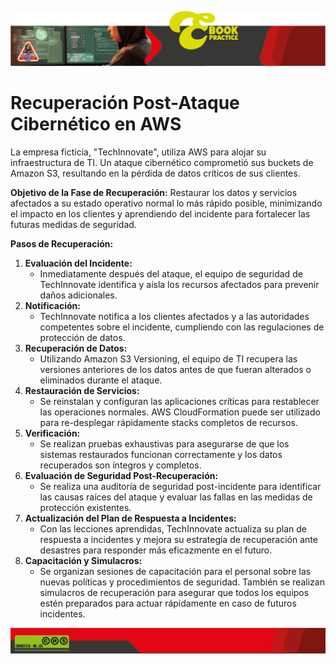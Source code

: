![M1](https://github.com/Grandote58/CloudSafeGuard/blob/main/Recursos/Recurso%201%402Menbrete1.png)

#  **Recuperación Post-Ataque Cibernético en AWS**

La empresa ficticia, "TechInnovate", utiliza AWS para alojar su infraestructura de TI. Un ataque cibernético comprometió sus buckets de Amazon S3, resultando en la pérdida de datos críticos de sus clientes.

**Objetivo de la Fase de Recuperación:** Restaurar los datos y servicios afectados a su estado operativo normal lo más rápido posible, minimizando el impacto en los clientes y aprendiendo del incidente para fortalecer las futuras medidas de seguridad.

**Pasos de Recuperación:**

1. **Evaluación del Incidente:**
   - Inmediatamente después del ataque, el equipo de seguridad de TechInnovate identifica y aísla los recursos afectados para prevenir daños adicionales.
2. **Notificación:**
   - TechInnovate notifica a los clientes afectados y a las autoridades competentes sobre el incidente, cumpliendo con las regulaciones de protección de datos.
3. **Recuperación de Datos:**
   - Utilizando Amazon S3 Versioning, el equipo de TI recupera las versiones anteriores de los datos antes de que fueran alterados o eliminados durante el ataque.
4. **Restauración de Servicios:**
   - Se reinstalan y configuran las aplicaciones críticas para restablecer las operaciones normales. AWS CloudFormation puede ser utilizado para re-desplegar rápidamente stacks completos de recursos.
5. **Verificación:**
   - Se realizan pruebas exhaustivas para asegurarse de que los sistemas restaurados funcionan correctamente y los datos recuperados son íntegros y completos.
6. **Evaluación de Seguridad Post-Recuperación:**
   - Se realiza una auditoría de seguridad post-incidente para identificar las causas raíces del ataque y evaluar las fallas en las medidas de protección existentes.
7. **Actualización del Plan de Respuesta a Incidentes:**
   - Con las lecciones aprendidas, TechInnovate actualiza su plan de respuesta a incidentes y mejora su estrategia de recuperación ante desastres para responder más eficazmente en el futuro.
8. **Capacitación y Simulacros:**
   - Se organizan sesiones de capacitación para el personal sobre las nuevas políticas y procedimientos de seguridad. También se realizan simulacros de recuperación para asegurar que todos los equipos estén preparados para actuar rápidamente en caso de futuros incidentes.

![M2](https://github.com/Grandote58/CloudSafeGuard/blob/main/Recursos/Recurso%203%402Menbrete2.png)